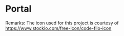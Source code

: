 # Portal



Remarks: The icon used for this project is courtesy of https://www.stockio.com/free-icon/code-filo-icon
